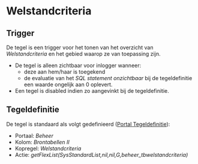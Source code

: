 # Welstandcriteria

## Trigger

De tegel is een trigger voor het tonen van het overzicht van *Welstandcriteria* en het gebied waarop ze van toepassing zijn.

* De tegel is alleen zichtbaar voor inlogger wanneer:
  * deze aan hem/haar is toegekend
  * de evaluatie van het *SQL statement onzichtbaar* bij de tegeldefinitie een waarde ongelijk aan 0 oplevert.
* Een tegel is disabled indien zo aangevinkt bij de tegeldefinitie.

## Tegeldefinitie

De tegel is standaard als volgt gedefinieerd ([Portal Tegeldefinitie](/docs/instellen_inrichten/portaldefinitie/portal_tegel.md)):

* Portaal: *Beheer*
* Kolom: *Brontabellen II*
* Kopregel: *Welstandcriteria*
* Actie: *getFlexList(SysStandardList,nil,nil,G,beheer_tbwelstandcriteria)*
